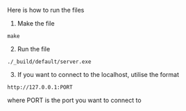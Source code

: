 Here is how to run the files

1. Make the file

```
make
```

2. Run the file

```
./_build/default/server.exe
```

3. If you want to connect to the localhost, utilise the format

```
http://127.0.0.1:PORT
```

where PORT is the port you want to connect to
